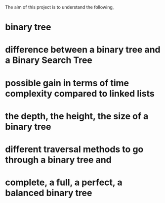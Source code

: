 The aim of this project is to understand the following,
# binary tree
# difference between a binary tree and a Binary Search Tree
# possible gain in terms of time complexity compared to linked lists
# the depth, the height, the size of a binary tree
# different traversal methods to go through a binary tree and 
# complete, a full, a perfect, a balanced binary tree
